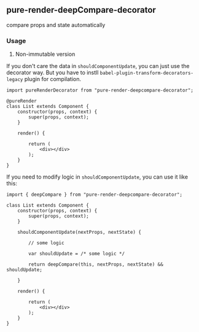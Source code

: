 ## pure-render-deepCompare-decorator

compare props and state automatically


### Usage

1. Non-immutable version

If you don't care the data in `shouldComponentUpdate`, you can just use the decorator way. But you have to instll `babel-plugin-transform-decorators-legacy` plugin for compilation.

```
import pureRenderDecorator from "pure-render-deepcompare-decorator";

@pureRender
class List extends Component {
	constructor(props, context) {
		super(props, context);
	}

	render() {

		return (
			<div></div>
		);
	}
}

```

If you need to modify logic in `shouldComponentUpdate`, you can use it like this:

```
import { deepCompare } from "pure-render-deepcompare-decorator";

class List extends Component {
	constructor(props, context) {
		super(props, context);
	}

	shouldComponentUpdate(nextProps, nextState) {

		// some logic

		var shouldUpdate = /* some logic */

		return deepCompare(this, nextProps, nextState) && shouldUpdate;

	}

	render() {

		return (
			<div></div>
		);
	}
}

```
